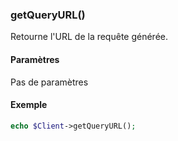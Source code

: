 ### getQueryURL()

Retourne l'URL de la requête générée.

#### Paramètres

Pas de paramètres

#### Exemple 

```php
echo $Client->getQueryURL();
```
